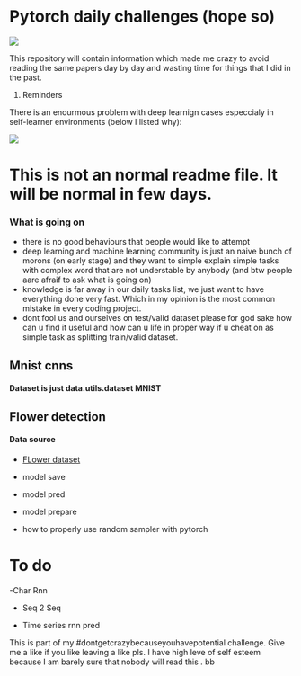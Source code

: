 # Pytorch daily challenges (hope so)



<img src = "https://upload.wikimedia.org/wikipedia/commons/thumb/9/96/Pytorch_logo.png/800px-Pytorch_logo.png">


This repository will contain information which made me crazy to 
avoid reading the same papers day by day and wasting time for things that I did in the past. 

1. Reminders

There is an enourmous problem with deep learnign cases especcialy in self-learner environments (below I listed why):




<img src = "https://cdn3.iconfinder.com/data/icons/emoticons-50/24/LOL_emoticon_emoticons_emoji_emote-512.png">


# This is not an normal readme file. It will be normal in few days. 
### What is going on 

- there is no good behaviours that people would like to attempt
- deep learning and machine learning community is just an naive bunch of morons (on early stage) and they want to simple explain simple tasks with complex word that are not understable by anybody (and btw people aare afraif to ask what is going on)
- knowledge is far away in our daily tasks list, we just want to have everything done very fast. Which in my opinion is the most common mistake in every coding project. 
- dont fool us and ourselves on test/valid dataset please for god sake how can u find it useful and how can u life in proper way if u cheat on as simple task as splitting train/valid dataset. 


## Mnist cnns 

#### Dataset is just data.utils.dataset MNIST




## Flower detection 

#### Data source

- <a href = "https://www.kaggle.com/alxmamaev/flowers-recognition"> FLower dataset </a>

- model save 
- model pred
- model prepare
- how to properly use random sampler with pytorch



# To do 



-Char Rnn
- Seq 2 Seq

- Time series rnn pred


This is part of my #dontgetcrazybecauseyouhavepotential challenge. Give me a like if you like leaving a like pls. I have high leve of self esteem because I am barely sure that nobody will read this . 
bb


